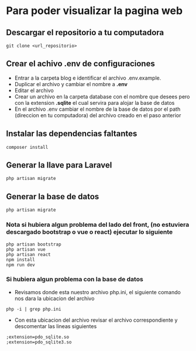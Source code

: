 # Para poder visualizar la pagina web 

## Descargar el repositorio a tu computadora 

````
git clone <url_repositorio>
````
## Crear el achivo .env de configuraciones 
- Entrar a la carpeta blog e identificar el archivo .env.example.
- Duplicar el archivo y cambiar el nombre a **.env**
- Editar el archivo 
- Crear un archivo en la carpeta database con el nombre que desees pero con la extension **.sqlite** el cual servira para alojar la base de datos 
- En el archivo .env cambiar el nombre de la base de datos por el path (direccion en tu computadora) del archivo creado en el paso anterior 
## Instalar las dependencias faltantes 

````
composer install 
````
## Generar la llave para Laravel

````
php artisan migrate 
````
## Generar la base de datos 

````
php artisan migrate 
````

### Nota si hubiera algun problema del lado del front, (no estuviera descargado bootstrap o vue o react) ejecutar lo siguiente 

````
php artisan bootstrap 
php artisan vue 
php artisan react 
npm install 
npm run dev
````

### Si hubiera algun problema con la base de datos 
- Revisamos donde esta nuestro archivo php.ini, el siguiente comando nos dara la ubicacion del archivo  

````
php -i | grep php.ini
````
- Con esta ubicacion del archivo revisar el archivo correspondiente y descomentar las lineas siguientes 
````
;extension=pdo_sqlite.so
;extension=pdo_sqlite3.so
````
